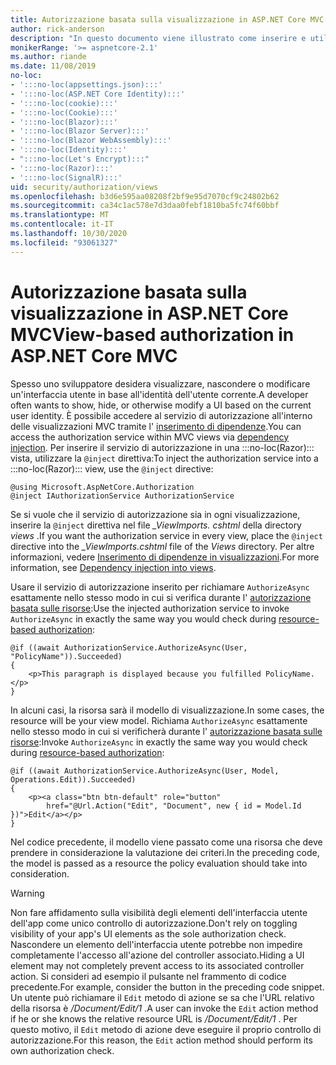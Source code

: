 ```yaml
---
title: Autorizzazione basata sulla visualizzazione in ASP.NET Core MVC
author: rick-anderson
description: "In questo documento viene illustrato come inserire e utilizzare il servizio di autorizzazione all'interno di una :::no-loc(Razor)::: vista ASP.NET Core."
monikerRange: '>= aspnetcore-2.1'
ms.author: riande
ms.date: 11/08/2019
no-loc:
- ':::no-loc(appsettings.json):::'
- ':::no-loc(ASP.NET Core Identity):::'
- ':::no-loc(cookie):::'
- ':::no-loc(Cookie):::'
- ':::no-loc(Blazor):::'
- ':::no-loc(Blazor Server):::'
- ':::no-loc(Blazor WebAssembly):::'
- ':::no-loc(Identity):::'
- ":::no-loc(Let's Encrypt):::"
- ':::no-loc(Razor):::'
- ':::no-loc(SignalR):::'
uid: security/authorization/views
ms.openlocfilehash: b3d6e595aa08208f2bf9e95d7070cf9c24802b62
ms.sourcegitcommit: ca34c1ac578e7d3daa0febf1810ba5fc74f60bbf
ms.translationtype: MT
ms.contentlocale: it-IT
ms.lasthandoff: 10/30/2020
ms.locfileid: "93061327"
---
```

# <a name="view-based-authorization-in-aspnet-core-mvc"></a><span data-ttu-id="e0c66-103">Autorizzazione basata sulla visualizzazione in ASP.NET Core MVC</span><span class="sxs-lookup"><span data-stu-id="e0c66-103">View-based authorization in ASP.NET Core MVC</span></span>

<span data-ttu-id="e0c66-104">Spesso uno sviluppatore desidera visualizzare, nascondere o modificare un'interfaccia utente in base all'identità dell'utente corrente.</span><span class="sxs-lookup"><span data-stu-id="e0c66-104">A developer often wants to show, hide, or otherwise modify a UI based on the current user identity.</span></span> <span data-ttu-id="e0c66-105">È possibile accedere al servizio di autorizzazione all'interno delle visualizzazioni MVC tramite l' [inserimento di dipendenze](xref:fundamentals/dependency-injection).</span><span class="sxs-lookup"><span data-stu-id="e0c66-105">You can access the authorization service within MVC views via [dependency injection](xref:fundamentals/dependency-injection).</span></span> <span data-ttu-id="e0c66-106">Per inserire il servizio di autorizzazione in una :::no-loc(Razor)::: vista, utilizzare la `@inject` direttiva:</span><span class="sxs-lookup"><span data-stu-id="e0c66-106">To inject the authorization service into a :::no-loc(Razor)::: view, use the `@inject` directive:</span></span>

```cshtml
@using Microsoft.AspNetCore.Authorization
@inject IAuthorizationService AuthorizationService
```

<span data-ttu-id="e0c66-107">Se si vuole che il servizio di autorizzazione sia in ogni visualizzazione, inserire la `@inject` direttiva nel file *_ViewImports. cshtml* della directory *views* .</span><span class="sxs-lookup"><span data-stu-id="e0c66-107">If you want the authorization service in every view, place the `@inject` directive into the *_ViewImports.cshtml* file of the *Views* directory.</span></span> <span data-ttu-id="e0c66-108">Per altre informazioni, vedere [Inserimento di dipendenze in visualizzazioni](xref:mvc/views/dependency-injection).</span><span class="sxs-lookup"><span data-stu-id="e0c66-108">For more information, see [Dependency injection into views](xref:mvc/views/dependency-injection).</span></span>

<span data-ttu-id="e0c66-109">Usare il servizio di autorizzazione inserito per richiamare `AuthorizeAsync` esattamente nello stesso modo in cui si verifica durante l' [autorizzazione basata sulle risorse](xref:security/authorization/resourcebased#security-authorization-resource-based-imperative):</span><span class="sxs-lookup"><span data-stu-id="e0c66-109">Use the injected authorization service to invoke `AuthorizeAsync` in exactly the same way you would check during [resource-based authorization](xref:security/authorization/resourcebased#security-authorization-resource-based-imperative):</span></span>

```cshtml
@if ((await AuthorizationService.AuthorizeAsync(User, "PolicyName")).Succeeded)
{
    <p>This paragraph is displayed because you fulfilled PolicyName.</p>
}
```

<span data-ttu-id="e0c66-110">In alcuni casi, la risorsa sarà il modello di visualizzazione.</span><span class="sxs-lookup"><span data-stu-id="e0c66-110">In some cases, the resource will be your view model.</span></span> <span data-ttu-id="e0c66-111">Richiama `AuthorizeAsync` esattamente nello stesso modo in cui si verificherà durante l' [autorizzazione basata sulle risorse](xref:security/authorization/resourcebased#security-authorization-resource-based-imperative):</span><span class="sxs-lookup"><span data-stu-id="e0c66-111">Invoke `AuthorizeAsync` in exactly the same way you would check during [resource-based authorization](xref:security/authorization/resourcebased#security-authorization-resource-based-imperative):</span></span>

```cshtml
@if ((await AuthorizationService.AuthorizeAsync(User, Model, Operations.Edit)).Succeeded)
{
    <p><a class="btn btn-default" role="button"
        href="@Url.Action("Edit", "Document", new { id = Model.Id })">Edit</a></p>
}
```

<span data-ttu-id="e0c66-112">Nel codice precedente, il modello viene passato come una risorsa che deve prendere in considerazione la valutazione dei criteri.</span><span class="sxs-lookup"><span data-stu-id="e0c66-112">In the preceding code, the model is passed as a resource the policy evaluation should take into consideration.</span></span>

> [!WARNING]
> <span data-ttu-id="e0c66-113">Non fare affidamento sulla visibilità degli elementi dell'interfaccia utente dell'app come unico controllo di autorizzazione.</span><span class="sxs-lookup"><span data-stu-id="e0c66-113">Don't rely on toggling visibility of your app's UI elements as the sole authorization check.</span></span> <span data-ttu-id="e0c66-114">Nascondere un elemento dell'interfaccia utente potrebbe non impedire completamente l'accesso all'azione del controller associato.</span><span class="sxs-lookup"><span data-stu-id="e0c66-114">Hiding a UI element may not completely prevent access to its associated controller action.</span></span> <span data-ttu-id="e0c66-115">Si consideri ad esempio il pulsante nel frammento di codice precedente.</span><span class="sxs-lookup"><span data-stu-id="e0c66-115">For example, consider the button in the preceding code snippet.</span></span> <span data-ttu-id="e0c66-116">Un utente può richiamare il `Edit` metodo di azione se sa che l'URL relativo della risorsa è */Document/Edit/1* .</span><span class="sxs-lookup"><span data-stu-id="e0c66-116">A user can invoke the `Edit` action method if he or she knows the relative resource URL is */Document/Edit/1* .</span></span> <span data-ttu-id="e0c66-117">Per questo motivo, il `Edit` metodo di azione deve eseguire il proprio controllo di autorizzazione.</span><span class="sxs-lookup"><span data-stu-id="e0c66-117">For this reason, the `Edit` action method should perform its own authorization check.</span></span>
